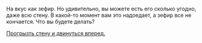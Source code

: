На вкус как зефир. Но удивительно, вы можете есть его сколько угодно, даже всю стену. 
В какой-то момент вам это надоедает, а зефир все не кончается.
Что вы будете делать?

[Прогрызть стену и двинуться вперед.](russian/light-fire/brake-the-wall/brake-the-wall.md)